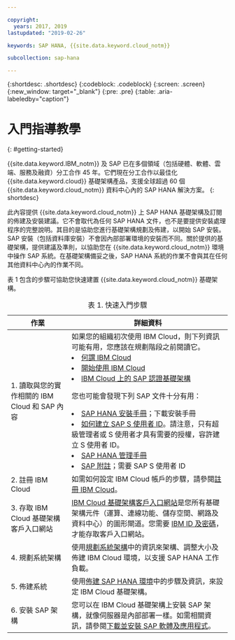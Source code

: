 ```yaml
---

copyright:
  years: 2017, 2019
lastupdated: "2019-02-26"

keywords: SAP HANA, {{site.data.keyword.cloud_notm}}

subcollection: sap-hana

---
```


{:shortdesc: .shortdesc}
{:codeblock: .codeblock}
{:screen: .screen}
{:new_window: target="_blank"}
{:pre: .pre}
{:table: .aria-labeledby="caption"}

# 入門指導教學
{: #getting-started}

{{site.data.keyword.IBM_notm}} 及 SAP 已在多個領域（包括硬體、軟體、雲端、服務及融資）分工合作 45 年。它們現在分工合作以最佳化 {{site.data.keyword.cloud}} 基礎架構產品，支援全球超過 60 個 {{site.data.keyword.cloud_notm}} 資料中心內的 SAP HANA 解決方案。
{: shortdesc}

此內容提供 {{site.data.keyword.cloud_notm}} 上 SAP HANA 基礎架構及訂閱的佈建及安裝建議。它不會取代為任何 SAP HANA 文件，也不是要提供安裝處理程序的完整說明。其目的是協助您進行基礎架構規劃及佈建，以開始 SAP 安裝。SAP 安裝（包括資料庫安裝）不會因內部部署環境的安裝而不同。關於提供的基礎架構，提供建議及準則，以協助您在 {{site.data.keyword.cloud_notm}} 環境中操作 SAP 系統。在基礎架構備妥之後，SAP HANA 系統的作業不會與其在任何其他資料中心內的作業不同。

表 1 包含的步驟可協助您快速建置 {{site.data.keyword.cloud_notm}} 基礎架構。
<table>
   <CAPTION>表 1. 快速入門步驟</CAPTION>
   <THEAD>
   <TR>
   <th>作業</th>
   <th>詳細資料</th>
   </TR>
   </THEAD>
   <TBODY>
   <tr>
   <td>1. 讀取與您的實作相關的 IBM Cloud 和 SAP 內容</td>
   <td>如果您的組織初次使用 IBM Cloud，則下列資訊可能有用，您應該在規劃階段之前閱讀它。
   <li><a href="https://ibm.com/cloud-computing/">何謂 IBM Cloud</a></li>
   <li><a href="https://ibm.com/cloud/get-started">開始使用 IBM Cloud</a></li>
   <li><a href="https://www.ibm.com/cloud/bare-metal-servers/sap">IBM Cloud 上的 SAP 認證基礎架構</a></li>

   您也可能會發現下列 SAP 文件十分有用：     
   <li><a href="https://www.sap.com/products/hana/implementation/resources.html">SAP HANA 安裝手冊</a>；下載安裝手冊</li>
  <li><a href="https://www.youtube.com/watch?v=4wICiRTP8u0/">如何建立 SAP S 使用者 ID</a>。請注意，只有超級管理者或 S 使用者才具有需要的授權，容許建立 S 使用者 ID。</li>
   <li><a href="https://help.sap.com/hana/SAP_HANA_Administration_Guide_en.pdf">SAP HANA 管理手冊</a></li>
   <li><a href="https://support.sap.com">SAP 附註</a>；需要 SAP S 使用者 ID</li>
   <tr>
   <td>2. 註冊 IBM Cloud</td>
   <td>如需如何設定 IBM Cloud 帳戶的步驟，請參閱<a href="https://cloud.ibm.com/docs/account?topic=account-signup#signing-up-for-ibm-cloud">註冊 IBM Cloud</a>。</td>
 <tr>
   <td>3. 存取 IBM Cloud 基礎架構客戶入口網站</td>
   <td><a href="https://control.softlayer.com">IBM Cloud 基礎架構客戶入口網站</a>是您所有基礎架構元件（運算、連線功能、儲存空間、網路及資料中心）的圖形閘道。您需要 <a href="https://console.bluemix.net/docs/customer-portal?topic=customer-portal-getting-started#getting-started">IBM ID 及密碼</a>，才能存取客戶入口網站。</td>
   <tr>
   <td>4. 規劃系統架構</td>
   <td>使用<a href="sap-hana?topic=sap-hana-planning-your-system-landscape#planning-your-system-landscape">規劃系統架構</a>中的資訊來架構、調整大小及佈建 IBM Cloud 環境，以支援 SAP HANA 工作負載。</td>  
 <tr>
   <td>5. 佈建系統</td>
   <td>使用<a href="sap-hana?topic=sap-hana-provision_environment#provision_environment">佈建 SAP HANA 環境</a>中的步驟及資訊，來設定 IBM Cloud 基礎架構。</td>
   <tr>
   <td>6. 安裝 SAP 架構</td>
   <td>您可以在 IBM Cloud 基礎架構上安裝 SAP 架構，就像伺服器是內部部署一樣。如需相關資訊，請參閱<a href="sap-hana?topic=sap-hana-install_sap#install_sap">下載並安裝 SAP 軟體及應用程式</a>。</td>
   </td>
   </tr>
   </TBODY>
   </table>
